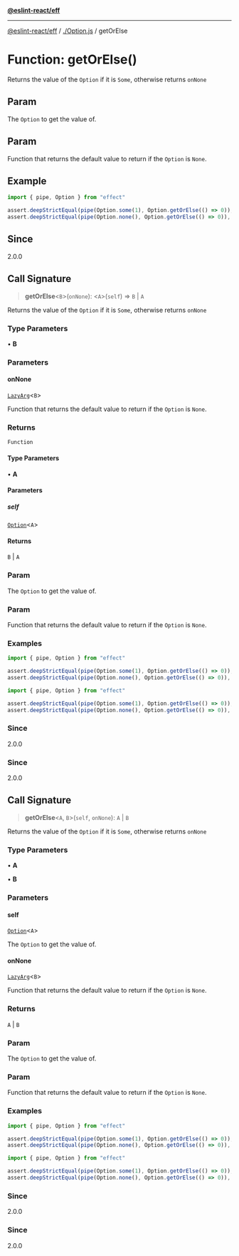 [**@eslint-react/eff**](../../README.md)

***

[@eslint-react/eff](../../README.md) / [./Option.js](../README.md) / getOrElse

# Function: getOrElse()

Returns the value of the `Option` if it is `Some`, otherwise returns `onNone`

## Param

The `Option` to get the value of.

## Param

Function that returns the default value to return if the `Option` is `None`.

## Example

```ts
import { pipe, Option } from "effect"

assert.deepStrictEqual(pipe(Option.some(1), Option.getOrElse(() => 0)), 1)
assert.deepStrictEqual(pipe(Option.none(), Option.getOrElse(() => 0)), 0)
```

## Since

2.0.0

## Call Signature

> **getOrElse**\<`B`\>(`onNone`): \<`A`\>(`self`) => `B` \| `A`

Returns the value of the `Option` if it is `Some`, otherwise returns `onNone`

### Type Parameters

• **B**

### Parameters

#### onNone

[`LazyArg`](../../namespaces/F/interfaces/LazyArg.md)\<`B`\>

Function that returns the default value to return if the `Option` is `None`.

### Returns

`Function`

#### Type Parameters

• **A**

#### Parameters

##### self

[`Option`](../type-aliases/Option.md)\<`A`\>

#### Returns

`B` \| `A`

### Param

The `Option` to get the value of.

### Param

Function that returns the default value to return if the `Option` is `None`.

### Examples

```ts
import { pipe, Option } from "effect"

assert.deepStrictEqual(pipe(Option.some(1), Option.getOrElse(() => 0)), 1)
assert.deepStrictEqual(pipe(Option.none(), Option.getOrElse(() => 0)), 0)
```

```ts
import { pipe, Option } from "effect"

assert.deepStrictEqual(pipe(Option.some(1), Option.getOrElse(() => 0)), 1)
assert.deepStrictEqual(pipe(Option.none(), Option.getOrElse(() => 0)), 0)
```

### Since

2.0.0

### Since

2.0.0

## Call Signature

> **getOrElse**\<`A`, `B`\>(`self`, `onNone`): `A` \| `B`

Returns the value of the `Option` if it is `Some`, otherwise returns `onNone`

### Type Parameters

• **A**

• **B**

### Parameters

#### self

[`Option`](../type-aliases/Option.md)\<`A`\>

The `Option` to get the value of.

#### onNone

[`LazyArg`](../../namespaces/F/interfaces/LazyArg.md)\<`B`\>

Function that returns the default value to return if the `Option` is `None`.

### Returns

`A` \| `B`

### Param

The `Option` to get the value of.

### Param

Function that returns the default value to return if the `Option` is `None`.

### Examples

```ts
import { pipe, Option } from "effect"

assert.deepStrictEqual(pipe(Option.some(1), Option.getOrElse(() => 0)), 1)
assert.deepStrictEqual(pipe(Option.none(), Option.getOrElse(() => 0)), 0)
```

```ts
import { pipe, Option } from "effect"

assert.deepStrictEqual(pipe(Option.some(1), Option.getOrElse(() => 0)), 1)
assert.deepStrictEqual(pipe(Option.none(), Option.getOrElse(() => 0)), 0)
```

### Since

2.0.0

### Since

2.0.0
